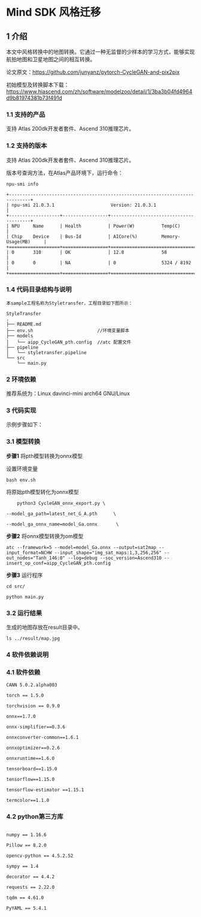 # Mind SDK 风格迁移

## 1 介绍

本文中风格转换中的地图转换。它通过一种无监督的少样本的学习方式，能够实现航拍地图和卫星地图之间的相互转换。

论文原文：https://github.com/junyanz/pytorch-CycleGAN-and-pix2pix

初始模型及转换脚本下载：https://www.hiascend.com/zh/software/modelzoo/detail/1/3ba3b04fd4964d9b81974381b73f491d

### 1.1 支持的产品

支持 Atlas 200dk开发者套件、Ascend 310推理芯片。

### 1.2 支持的版本

支持 Atlas 200dk开发者套件、Ascend 310推理芯片。

版本号查询方法，在Atlas产品环境下，运行命令：

```
npu-smi info

```

```
+------------------------------------------------------------------------------+
| npu-smi 21.0.3.1                     Version: 21.0.3.1                       |
+-------------------+-----------------+----------------------------------------+
| NPU     Name      | Health          | Power(W)          Temp(C)              |
| Chip    Device    | Bus-Id          | AICore(%)         Memory-Usage(MB)     |
+===================+=================+========================================+
| 0       310       | OK              | 12.8              58                   |
| 0       0         | NA              | 0                 5324 / 8192          |
+===================+=================+========================================+
```

### 1.4 代码目录结构与说明

    本sample工程名称为Styletransfer，工程目录如下图所示：
    
```
StyleTransfer
.
├── README.md
├── env.sh                        //环境变量脚本
├── models       
│   └── aipp_CycleGAN_pth.config  //atc 配置文件  
├── pipeline
│   └── styletransfer.pipeline
└── src
    └── main.py
```


### 2 环境依赖

推荐系统为：Linux davinci-mini arch64 GNU/Linux




### 3 代码实现

示例步骤如下：

### 3.1 模型转换

**步骤1** 将pth模型转换为onnx模型

设置环境变量
```
bash env.sh 

```
将原始pth模型转化为onnx模型
```
    python3 CycleGAN_onnx_export.py \

--model_ga_path=latest_net_G_A.pth      \

--model_ga_onnx_name=model_Ga.onnx       \

```


**步骤2** 将onnx模型转换为om模型

```
atc --framework=5 --model=model_Ga.onnx --output=sat2map --input_format=NCHW --input_shape="img_sat_maps:1,3,256,256" --out_nodes="Tanh_146:0" --log=debug --soc_version=Ascend310 --insert_op_conf=aipp_CycleGAN_pth.config

```


**步骤3** 运行程序

```
cd src/

python main.py

```

### 3.2 运行结果

生成的地图存放在result目录中。

```
ls ../result/map.jpg 

```


### 4 软件依赖说明

### 4.1 软件依赖


```
CANN 5.0.2.alpha003

torch == 1.5.0

torchvision == 0.9.0

onnx==1.7.0

onnx-simplifier==0.3.6

onnxconverter-common==1.6.1

onnxoptimizer==0.2.6

onnxruntime==1.6.0

tensorboard==1.15.0

tensorflow==1.15.0

tensorflow-estimator ==1.15.1

termcolor==1.1.0

```

### 4.2 python第三方库

```

numpy == 1.16.6

Pillow == 8.2.0

opencv-python == 4.5.2.52

sympy == 1.4

decorator == 4.4.2

requests == 2.22.0

tqdm == 4.61.0

PyYAML == 5.4.1
```
